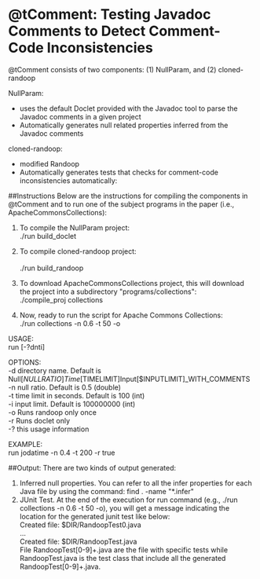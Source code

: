 # @tComment: Testing Javadoc Comments to Detect Comment-Code Inconsistencies
@tComment consists of two components: (1) NullParam, and (2) cloned-randoop

NullParam:
- uses the default Doclet provided with the Javadoc tool to parse the Javadoc comments in a given project
- Automatically generates null related properties inferred from the Javadoc comments

cloned-randoop:
- modified Randoop
- Automatically generates tests that checks for comment-code inconsistencies automatically:

##Instructions
Below are the instructions for compiling the components in @tComment and to run one of the subject programs in the paper (i.e., ApacheCommonsCollections):
1. To compile the NullParam project:<br /> 
./run build_doclet

2. To compile cloned-randoop project:<br />  
./run build_randoop 

3. To download ApacheCommonsCollections project, this will download the project into a subdirectory "programs/collections":<br />
./compile_proj collections

4. Now, ready to run the script for Apache Commons Collections:<br /> 
./run collections -n 0.6 -t 50 -o  

USAGE:<br />
  run [-?dnti]

OPTIONS:<br />
  -d  directory name. Default is Null[$NULLRATIO]Time[$TIMELIMIT]Input[$INPUTLIMIT]_WITH_COMMENTS<br />
  -n  null ratio. Default is 0.5 (double)<br />
  -t  time limit in seconds. Default is 100 (int)<br />
  -i  input limit. Default is 100000000 (int)<br />
  -o  Runs randoop only once<br />
  -r  Runs doclet only<br />
  -?  this usage information<br />

EXAMPLE:<br />
  run jodatime -n 0.4 -t 200 -r true<br />


##Output:
There are two kinds of output generated:<br />
1. Inferred null properties. You can refer to all the infer properties for each Java file by using the command: find . -name "*.infer"
2. JUnit Test. At the end of the execution for run command (e.g., ./run collections -n 0.6 -t 50 -o), you will get a message indicating the location for the generated junit test like below:<br />
Created file: $DIR/RandoopTest0.java<br />
...<br />
Created file: $DIR/RandoopTest.java<br />
File RandoopTest[0-9]+.java are the file with specific tests while RandoopTest.java is the test class that include all the generated RandoopTest[0-9]+.java.
